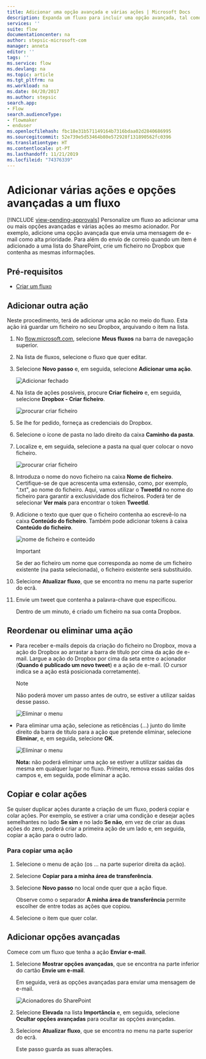 ```yaml
---
title: Adicionar uma opção avançada e várias ações | Microsoft Docs
description: Expanda um fluxo para incluir uma opção avançada, tal como definir um e-mail com alta prioridade e adicionar outra ação ao mesmo evento.
services: ''
suite: flow
documentationcenter: na
author: stepsic-microsoft-com
manager: anneta
editor: ''
tags: ''
ms.service: flow
ms.devlang: na
ms.topic: article
ms.tgt_pltfrm: na
ms.workload: na
ms.date: 04/20/2017
ms.author: stepsic
search.app:
- Flow
search.audienceType:
- flowmaker
- enduser
ms.openlocfilehash: fbc18e31b571149164b7316bdaa02d2840686995
ms.sourcegitcommit: 52e739e5d53464b80e572928f131890562fc0396
ms.translationtype: HT
ms.contentlocale: pt-PT
ms.lasthandoff: 11/21/2019
ms.locfileid: "74376339"
---
```

# <a name="add-multiple-actions-and-advanced-options-to-a-flow"></a>Adicionar várias ações e opções avançadas a um fluxo
[!INCLUDE [view-pending-approvals](includes/cc-rebrand.md)]
Personalize um fluxo ao adicionar uma ou mais opções avançadas e várias ações ao mesmo acionador. Por exemplo, adicione uma opção avançada que envia uma mensagem de e-mail como alta prioridade. Para além do envio de correio quando um item é adicionado a uma lista do SharePoint, crie um ficheiro no Dropbox que contenha as mesmas informações.

## <a name="prerequisites"></a>Pré-requisitos
* [Criar um fluxo](get-started-logic-flow.md)

## <a name="add-another-action"></a>Adicionar outra ação
Neste procedimento, terá de adicionar uma ação no meio do fluxo. Esta ação irá guardar um ficheiro no seu Dropbox, arquivando o item na lista.

1. No [flow.microsoft.com](https://flow.microsoft.com), selecione **Meus fluxos** na barra de navegação superior.
2. Na lista de fluxos, selecione o fluxo que quer editar.
3. Selecione **Novo passo** e, em seguida, selecione **Adicionar uma ação**.
   
    ![Adicionar fechado](./media/multi-step-logic-flow/add-action.png)
4. Na lista de ações possíveis, procure **Criar ficheiro** e, em seguida, selecione **Dropbox - Criar ficheiro**.
   
    ![procurar criar ficheiro](./media/multi-step-logic-flow/create-file-search.png)
5. Se lhe for pedido, forneça as credenciais do Dropbox.
6. Selecione o ícone de pasta no lado direito da caixa **Caminho da pasta**.
7. Localize e, em seguida, selecione a pasta na qual quer colocar o novo ficheiro.
   
    ![procurar criar ficheiro](./media/multi-step-logic-flow/create-file-folder.png)
8. Introduza o nome do novo ficheiro na caixa **Nome de ficheiro**. Certifique-se de que acrescenta uma extensão, como, por exemplo, ".txt", ao nome do ficheiro. Aqui, vamos utilizar o **TweetId** no nome do ficheiro para garantir a exclusividade dos ficheiros. Poderá ter de selecionar **Ver mais** para encontrar o token **TweetId**.
9. Adicione o texto que quer que o ficheiro contenha ao escrevê-lo na caixa **Conteúdo do ficheiro**. Também pode adicionar tokens à caixa **Conteúdo do ficheiro**.
   
    ![nome de ficheiro e conteúdo](./media/multi-step-logic-flow/create-file-name-and-contents.png)
   
   > [!IMPORTANT]
   > Se der ao ficheiro um nome que corresponda ao nome de um ficheiro existente (na pasta selecionada), o ficheiro existente será substituído.
   > 
   > 
10. Selecione **Atualizar fluxo**, que se encontra no menu na parte superior do ecrã.
11. Envie um tweet que contenha a palavra-chave que especificou.
    
     Dentro de um minuto, é criado um ficheiro na sua conta Dropbox.

## <a name="reorder-or-delete-an-action"></a>Reordenar ou eliminar uma ação
* Para receber e-mails depois da criação do ficheiro no Dropbox, mova a ação do Dropbox ao arrastar a barra de título por cima da ação de e-mail. Largue a ação do Dropbox por cima da seta entre o acionador (**Quando é publicado um novo tweet**) e a ação de e-mail. (O cursor indica se a ação está posicionada corretamente).
  
  > [!NOTE]
  > Não poderá mover um passo antes de outro, se estiver a utilizar saídas desse passo.
  > 
  > 
  
    ![Eliminar o menu](./media/multi-step-logic-flow/draggingaction.png)
* Para eliminar uma ação, selecione as reticências (…) junto do limite direito da barra de título para a ação que pretende eliminar, selecione **Eliminar**, e, em seguida, selecione **OK**.
  
    ![Eliminar o menu](./media/multi-step-logic-flow/deletemenu.png)
  
     **Nota:** não poderá eliminar uma ação se estiver a utilizar saídas da mesma em qualquer lugar no fluxo. Primeiro, remova essas saídas dos campos e, em seguida, pode eliminar a ação.


## <a name="copy-and-paste-actions"></a>Copiar e colar ações

Se quiser duplicar ações durante a criação de um fluxo, poderá copiar e colar ações. Por exemplo, se estiver a criar uma condição e desejar ações semelhantes no lado **Se sim** e no lado **Se não**, em vez de criar as duas ações do zero, poderá criar a primeira ação de um lado e, em seguida, copiar a ação para o outro lado.


### <a name="to-copy-an-action"></a>Para copiar uma ação
1. Selecione o menu de ação (os ... na parte superior direita da ação).
1. Selecione **Copiar para a minha área de transferência**. 
1. Selecione **Novo passo** no local onde quer que a ação fique. 

     Observe como o separador **A minha área de transferência** permite escolher de entre todas as ações que copiou.
1. Selecione o item que quer colar.

## <a name="add-advanced-options"></a>Adicionar opções avançadas
Comece com um fluxo que tenha a ação **Enviar e-mail**.

1. Selecione **Mostrar opções avançadas**, que se encontra na parte inferior do cartão **Envie um e-mail**.
   
     Em seguida, verá as opções avançadas para enviar uma mensagem de e-mail.
   
    ![Acionadores do SharePoint](./media/multi-step-logic-flow/advanced.png)
2. Selecione **Elevada** na lista **Importância** e, em seguida, selecione **Ocultar opções avançadas** para ocultar as opções avançadas.
3. Selecione **Atualizar fluxo**, que se encontra no menu na parte superior do ecrã.
   
     Este passo guarda as suas alterações.

